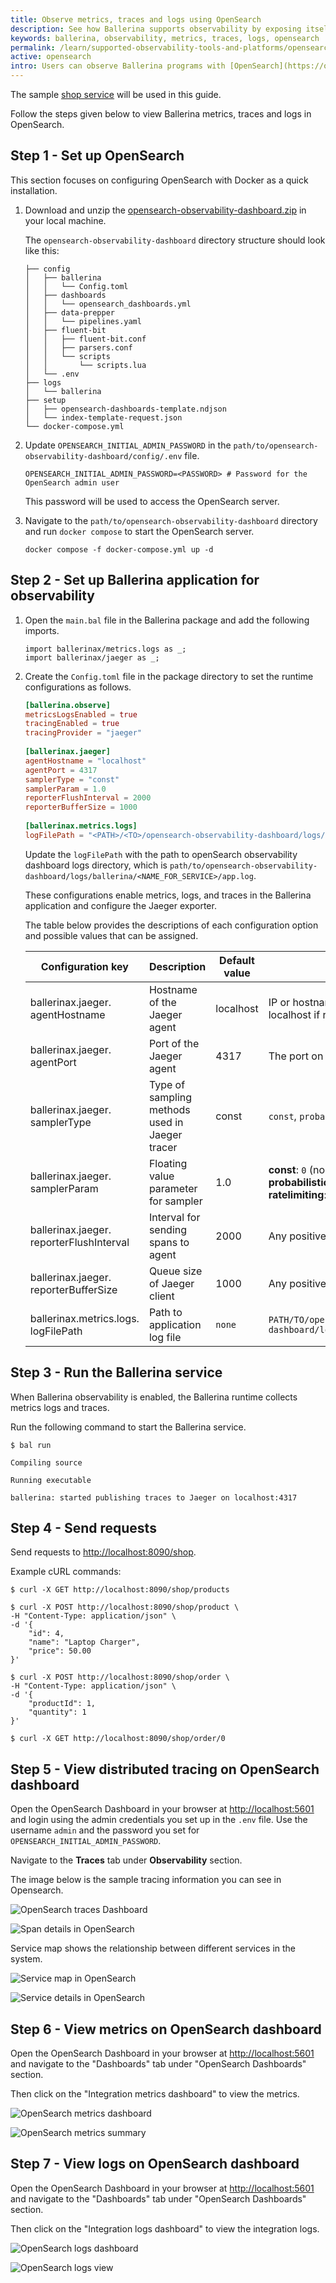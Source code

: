 ```yaml
---
title: Observe metrics, traces and logs using OpenSearch
description: See how Ballerina supports observability by exposing itself via metrics, traces and logs to OpenSearch.
keywords: ballerina, observability, metrics, traces, logs, opensearch
permalink: /learn/supported-observability-tools-and-platforms/opensearch/
active: opensearch
intro: Users can observe Ballerina programs with [OpenSearch](https://opensearch.org/), which is a community-driven, Apache 2.0-licensed open source search and analytics suite that makes it easy to ingest, search, visualize, and analyze data. It provides a highly scalable system for providing fast access and response to large volumes of data with an integrated visualization tool, OpenSearch Dashboards, that makes it easy for users to explore their data.
---
```


The sample [shop service](/learn/overview-of-ballerina-observability/#example-observe-a-ballerina-service) will be used in this guide.

Follow the steps given below to view Ballerina metrics, traces and logs in OpenSearch.

## Step 1 - Set up OpenSearch

This section focuses on configuring OpenSearch with Docker as a quick installation.

1. Download and unzip the [opensearch-observability-dashboard.zip](https://github.com/ballerina-platform/module-ballerina-observe/releases/download/v1.0.0-opensearch-dashboard/opensearch-observability-dashboard.zip) in your local machine.
   
   The `opensearch-observability-dashboard` directory structure should look like this:

   ```
   ├── config
   │   ├── ballerina
   │   │   └── Config.toml
   │   ├── dashboards
   │   │   └── opensearch_dashboards.yml
   │   ├── data-prepper
   │   │   └── pipelines.yaml
   │   ├── fluent-bit
   │   │   ├── fluent-bit.conf
   │   │   ├── parsers.conf
   │   │   └── scripts
   │   │       └── scripts.lua
   │   └── .env
   ├── logs
   │   └── ballerina
   ├── setup
   │   ├── opensearch-dashboards-template.ndjson
   │   └── index-template-request.json
   └── docker-compose.yml
   ```

2. Update `OPENSEARCH_INITIAL_ADMIN_PASSWORD` in the `path/to/opensearch-observability-dashboard/config/.env` file.
   ```env
   OPENSEARCH_INITIAL_ADMIN_PASSWORD=<PASSWORD> # Password for the OpenSearch admin user
   ```
    
   This password will be used to access the OpenSearch server.

3. Navigate to the `path/to/opensearch-observability-dashboard` directory and run `docker compose` to start the OpenSearch server.
   ``` 
   docker compose -f docker-compose.yml up -d
   ```

## Step 2 - Set up Ballerina application for observability

1. Open the `main.bal` file in the Ballerina package and add the following imports.

   ```ballerina
   import ballerinax/metrics.logs as _;
   import ballerinax/jaeger as _;
   ```
   
2. Create the `Config.toml` file in the package directory to set the runtime configurations as follows.

   ```toml
   [ballerina.observe]
   metricsLogsEnabled = true
   tracingEnabled = true
   tracingProvider = "jaeger"
    
   [ballerinax.jaeger]
   agentHostname = "localhost"
   agentPort = 4317
   samplerType = "const"
   samplerParam = 1.0
   reporterFlushInterval = 2000
   reporterBufferSize = 1000
    
   [ballerinax.metrics.logs]
   logFilePath = "<PATH>/<TO>/opensearch-observability-dashboard/logs/ballerina/<NAME_FOR_SERVICE>/app.log"
   ```
       
   Update the `logFilePath` with the path to openSearch observability dashboard logs directory, 
   which is `path/to/opensearch-observability-dashboard/logs/ballerina/<NAME_FOR_SERVICE>/app.log`.

   These configurations enable metrics, logs, and traces in the Ballerina application and configure the Jaeger exporter.

   The table below provides the descriptions of each configuration option and possible values that can be assigned.

   | Configuration key | Description | Default value | Possible values |
   |---|---|---|---|
   | ballerinax.jaeger. agentHostname | Hostname of the Jaeger agent | localhost | IP or hostname of the Jaeger agent. Can be localhost if running on same node as Ballerina. |
   | ballerinax.jaeger. agentPort | Port of the Jaeger agent | 4317 | The port on which the Jaeger agent is listening. |
   | ballerinax.jaeger. samplerType | Type of sampling methods used in Jaeger tracer | const | `const`, `probabilistic`, or `ratelimiting` |
   | ballerinax.jaeger. samplerParam | Floating value parameter for sampler | 1.0 | **const**: `0` (no sampling) or `1` (sample all)<br>**probabilistic**: `0.0` to `1.0`<br>**ratelimiting**: positive integer (rate/sec) |
   | ballerinax.jaeger. reporterFlushInterval | Interval for sending spans to agent | 2000 | Any positive integer value |
   | ballerinax.jaeger. reporterBufferSize | Queue size of Jaeger client | 1000 | Any positive integer value |
   | ballerinax.metrics.logs. logFilePath | Path to application log file | `none` | `PATH/TO/opensearch-observability-dashboard/logs/ballerina/<SERVICE_NAME>/app.log` |

## Step 3 - Run the Ballerina service

When Ballerina observability is enabled, the Ballerina runtime collects metrics logs and traces.

Run the following command to start the Ballerina service.

```
$ bal run

Compiling source

Running executable

ballerina: started publishing traces to Jaeger on localhost:4317
```

## Step 4 - Send requests
Send requests to <http://localhost:8090/shop>.

Example cURL commands:

```
$ curl -X GET http://localhost:8090/shop/products
```
```
$ curl -X POST http://localhost:8090/shop/product \
-H "Content-Type: application/json" \
-d '{
    "id": 4, 
    "name": "Laptop Charger", 
    "price": 50.00
}'
```
```
$ curl -X POST http://localhost:8090/shop/order \
-H "Content-Type: application/json" \
-d '{
    "productId": 1, 
    "quantity": 1
}'
```
```
$ curl -X GET http://localhost:8090/shop/order/0
```

## Step 5 - View distributed tracing on OpenSearch dashboard

Open the OpenSearch Dashboard in your browser at <http://localhost:5601> and login using the admin credentials you set up in the `.env` file.
Use the username `admin` and the password you set for `OPENSEARCH_INITIAL_ADMIN_PASSWORD`.

Navigate to the **Traces** tab under **Observability** section.

The image below is the sample tracing information you can see in Opensearch.

![OpenSearch traces Dashboard](/learn/images/opensearch-traces-dashboard.png "OpenSearch traces Dashboard")

![Span details in OpenSearch](/learn/images/span-details-opensearch.png "Span details in OpenSearch") 

Service map shows the relationship between different services in the system.

![Service map in OpenSearch](/learn/images/service-map-opensearch.png "Service map in OpenSearch")

![Service details in OpenSearch](/learn/images/service-details-opensearch.png "Service details in OpenSearch")

## Step 6 - View metrics on OpenSearch dashboard

Open the OpenSearch Dashboard in your browser at <http://localhost:5601> and navigate to the "Dashboards" tab under "OpenSearch Dashboards" section.

Then click on the "Integration metrics dashboard" to view the metrics.

![OpenSearch metrics dashboard](/learn/images/opensearch-metrics-dashboard-overall.png "OpenSearch metrics dashboard")

![OpenSearch metrics summary](/learn/images/opensearch-metrics-dashboard-summary.png "OpenSearch metrics summary")

## Step 7 - View logs on OpenSearch dashboard

Open the OpenSearch Dashboard in your browser at <http://localhost:5601> and navigate to the "Dashboards" tab under "OpenSearch Dashboards" section.

Then click on the "Integration logs dashboard" to view the integration logs.

![OpenSearch logs dashboard](/learn/images/opensearch-logs-dashboard-overall.png "OpenSearch logs dashboard")

![OpenSearch logs view](/learn/images/opensearch-logs-dashboard-logs-view.png "OpenSearch logs view")
